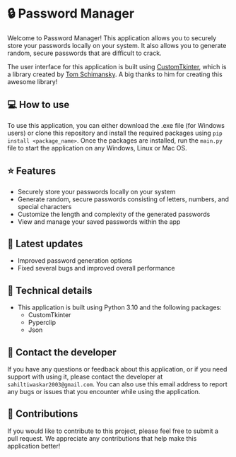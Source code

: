 <!-- ![Password Manager logo](https://github.com/<username>/Password-Manager/images/logo.png) -->

# 🔒 Password Manager

Welcome to Password Manager! This application allows you to securely store your passwords locally on your system. It also allows you to generate random, secure passwords that are difficult to crack.

The user interface for this application is built using [CustomTkinter](https://github.com/TomSchimansky/CustomTkinter), which is a library created by [Tom Schimansky](https://github.com/TomSchimansky). A big thanks to him for creating this awesome library!

## 💻 How to use

To use this application, you can either download the .exe file (for Windows users) or clone this repository and install the required packages using `pip install <package_name>`. Once the packages are installed, run the `main.py` file to start the application on any Windows, Linux or Mac OS.

## ⭐ Features

- Securely store your passwords locally on your system
- Generate random, secure passwords consisting of letters, numbers, and special characters
- Customize the length and complexity of the generated passwords
- View and manage your saved passwords within the app

## 🚀 Latest updates

- Improved password generation options
- Fixed several bugs and improved overall performance

## 📖 Technical details

- This application is built using Python 3.10 and the following packages:
  - CustomTkinter
  - Pyperclip
  - Json
  
## 📧 Contact the developer

If you have any questions or feedback about this application, or if you need support with using it, please contact the developer at `sahiltiwaskar2003@gmail.com`. You can also use this email address to report any bugs or issues that you encounter while using the application.


## 🤝 Contributions

If you would like to contribute to this project, please feel free to submit a pull request. We appreciate any contributions that help make this application better!
